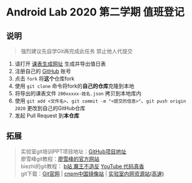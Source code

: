 # Android Lab 2020 第二学期 值班登记

## 说明

> 强烈建议先自学Git再完成此任务
> 禁止他人代提交

1. 请打开 [课表生成网址](https://androidlab.kenvix.com/) 生成并导出值日表
2. 注册自己的 [GitHub](https://github.com) 账号
2. 点击 `fork` 将**这个**仓库fork
3. 使用 `git clone` 命令将fork的**自己的仓库**克隆到本地
4. 将导出的课表文件 `200xxxxx-姓名.json` 拷贝到本地库内
5. 使用 `git add <文件名>`、`git commit -m "<提交的信息>"`、`git push origin 2020` 更改到自己的GitHub仓库
6. 发起 Pull Request 到**本仓库**

## 拓展

> 实验室git培训PPT项目地址：[GitHub项目地址](https://github.com/aimerneige/marp_git-github)  
> 廖雪峰git教程：[廖雪峰的官方网站](https://www.liaoxuefeng.com/wiki/896043488029600)  
> biezhi的git教程： [b站 魔王不造反](https://www.bilibili.com/video/BV1HW411f7VJ) [YouTube 代码真香](https://www.youtube.com/watch?v=29q6zwRGywk&list=PLK2w-tGRdrj5jO9Y1k2iAPCw7iSo6YVdx&pbjreload=101)  
> git下载：[Git官网](https://git-scm.com/downloads) | [cnpm中国镜像站](https://npm.taobao.org/mirrors/git-for-windows/) | [实验室内网资源站(高速)](http://laji/Softwares/Git-2.29.2.2-64-bit.exe)
